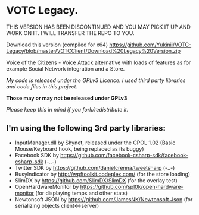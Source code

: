 # VOTC Legacy.

THIS VERSION HAS BEEN DISCONTINUED AND YOU MAY PICK IT UP AND WORK ON IT. I WILL TRANSFER THE REPO TO YOU.

Download this version (compiled for x64) https://github.com/Yukinii/VOTC-Legacy/blob/master/VOTCClient/Download%20Legacy%20Version.zip


Voice of the Citizens - Voice Attack alternative with loads of features as for example Social Network integration and a Store.

*My code is released under the GPLv3 Licence. I used third party libraries and code files in this project.*

**Those may or may not be released under GPLv3**

*Please keep this in mind if you fork/redistribute it.*


## I'm using the following 3rd party libraries:

* InputManager.dll by Shynet, released under the CPOL 1.02 (Basic Mouse/Keyboard hook, being replaced as its buggy)
* Facebook SDK by https://github.com/facebook-csharp-sdk/facebook-csharp-sdk (-..-)
* Twitter SDK by https://github.com/danielcrenna/tweetsharp (-..-)
* BusyIndicator by http://wpftoolkit.codeplex.com/ (for the store loading)
* SlimDX by https://github.com/SlimDX/SlimDX (for the overlay test)
* OpenHardwareMonitor by https://github.com/spl0k/open-hardware-monitor (for displaying temps and other stats)
* Newtonsoft JSON by https://github.com/JamesNK/Newtonsoft.Json (for serializing objects client<->server)
